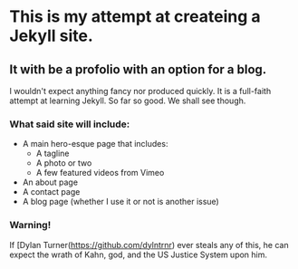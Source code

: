 This is my attempt at createing a Jekyll site.
==============================================

It with be a profolio with an option for a blog.
------------------------------------------------

I wouldn't expect anything fancy nor produced quickly. It is a full-faith attempt at learning Jekyll. So far so good. We shall see though.

### What said site will include:

- A main hero-esque page that includes:
  - A tagline
  - A photo or two
  - A few featured videos from Vimeo
- An about page
- A contact page
- A blog page (whether I use it or not is another issue)

### Warning!

If [Dylan Turner(https://github.com/dylntrnr) ever steals any of this, he can expect the wrath of Kahn, god, and the US Justice System upon him.